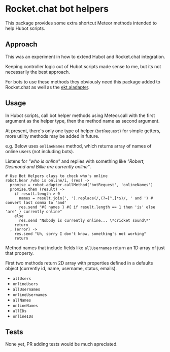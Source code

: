 # Rocket.chat bot helpers

This package provides some extra shortcut Meteor methods intended to help Hubot scripts.

## Approach

This was an experiment in how to extend Hubot and Rocket.chat integration.

Keeping controller logic out of Hubot scripts made sense to me, but its not necessarily the best approach.

For bots to use these methods they obviously need this package added to Rocket.chat as well as the [ekt.aiadapter](https://github.com/RocketChat/hubot-rocketchat).

## Usage

In Hubot scripts, call bot helper methods using Meteor.call with the first argument as the helper type, then the method name as second argument.

At present, there's only one type of helper (`botRequest`) for simple getters, more utility methods may be added in future.

e.g. Below uses `onlineNames` method, which returns array of names of online users (not including bots).

Listens for *"who is online"* and replies with something like *"Robert, Desmond and Billie are currently online"*.

```
# Use Bot Helpers class to check who's online
robot.hear /who is online/i, (res) ->
  promise = robot.adapter.callMethod('botRequest', 'onlineNames')
  promise.then (result) ->
    if result.length > 0
      names = result.join(', ').replace(/,(?=[^,]*$)/, ' and ') # convert last comma to 'and'
      res.send "#{ names } #{ if result.length == 1 then 'is' else 'are' } currently online"
    else
      res.send "Nobody is currently online... \*cricket sound\*"
    return
  , (error) ->
    res.send "Uh, sorry I don't know, something's not working"
    return
```

Method names that include fields like `allUsernames` return an 1D array of just that property.

First two methods return 2D array with properties defined in a defaults object (currently id, name, username, status, emails).

- `allUsers`
- `onlineUsers`
- `allUsernames`
- `onlineUsernames`
- `allNames`
- `onlineNames`
- `allIDs`
- `onlineIDs`

## Tests

None yet, PR adding tests would be much apreciated.
